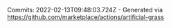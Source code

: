 Commits: 2022-02-13T09:48:03.724Z - Generated via https://github.com/marketplace/actions/artificial-grass
<br>
